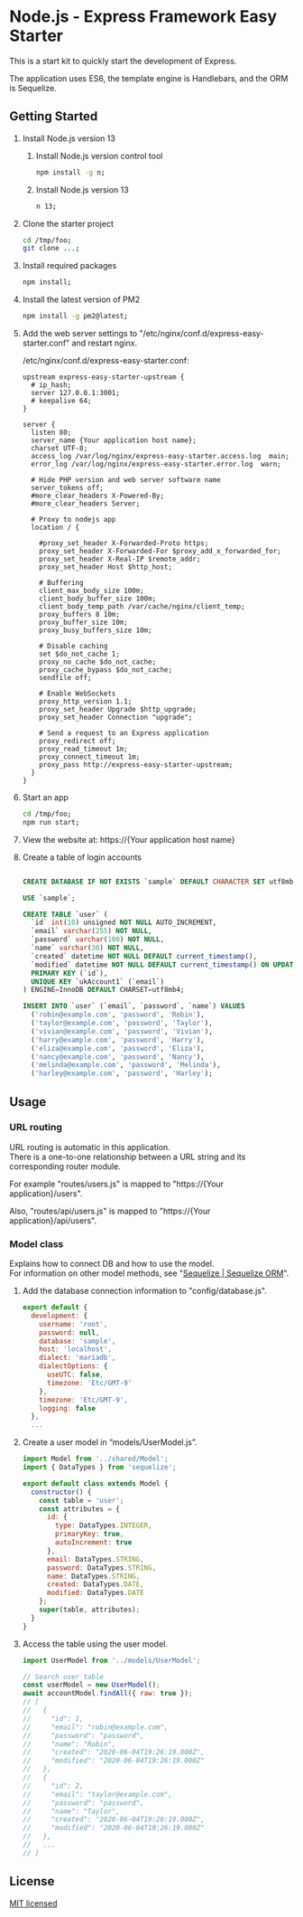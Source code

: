 # Node.js - Express Framework Easy Starter

This is a start kit to quickly start the development of Express.

The application uses ES6, the template engine is Handlebars, and the ORM is Sequelize.

## Getting Started

1. Install Node.js version 13

    1. Install Node.js version control tool

        ```sh
        npm install -g n;
        ```
    1. Install Node.js version 13

        ```sh
        n 13;
        ```
1. Clone the starter project

    ```sh
    cd /tmp/foo;
    git clone ...;
    ```

1. Install required packages

    ```sh
    npm install;
    ```

1. Install the latest version of PM2

    ```sh
    npm install -g pm2@latest;
    ```

1. Add the web server settings to "/etc/nginx/conf.d/express-easy-starter.conf" and restart nginx.

    /etc/nginx/conf.d/express-easy-starter.conf:

    ```Nginx
    upstream express-easy-starter-upstream {
      # ip_hash;
      server 127.0.0.1:3001;
      # keepalive 64;
    }

    server {
      listen 80;
      server_name {Your application host name};
      charset UTF-8;
      access_log /var/log/nginx/express-easy-starter.access.log  main;
      error_log /var/log/nginx/express-easy-starter.error.log  warn;

      # Hide PHP version and web server software name
      server_tokens off;
      #more_clear_headers X-Powered-By;
      #more_clear_headers Server;

      # Proxy to nodejs app
      location / {

        #proxy_set_header X-Forwarded-Proto https;
        proxy_set_header X-Forwarded-For $proxy_add_x_forwarded_for;
        proxy_set_header X-Real-IP $remote_addr;
        proxy_set_header Host $http_host;

        # Buffering
        client_max_body_size 100m;
        client_body_buffer_size 100m;
        client_body_temp_path /var/cache/nginx/client_temp;
        proxy_buffers 8 10m;
        proxy_buffer_size 10m;
        proxy_busy_buffers_size 10m;

        # Disable caching
        set $do_not_cache 1;
        proxy_no_cache $do_not_cache;
        proxy_cache_bypass $do_not_cache;
        sendfile off;

        # Enable WebSockets
        proxy_http_version 1.1;
        proxy_set_header Upgrade $http_upgrade;
        proxy_set_header Connection "upgrade";

        # Send a request to an Express application
        proxy_redirect off;
        proxy_read_timeout 1m;
        proxy_connect_timeout 1m;
        proxy_pass http://express-easy-starter-upstream;
      }
    }
    ```

1. Start an app

    ```sh
    cd /tmp/foo;
    npm run start;
    ```

1. View the website at: https://{Your application host name}


1. Create a table of login accounts

    ```sql

    CREATE DATABASE IF NOT EXISTS `sample` DEFAULT CHARACTER SET utf8mb4;

    USE `sample`;

    CREATE TABLE `user` (
      `id` int(10) unsigned NOT NULL AUTO_INCREMENT,
      `email` varchar(255) NOT NULL,
      `password` varchar(100) NOT NULL,
      `name` varchar(30) NOT NULL,
      `created` datetime NOT NULL DEFAULT current_timestamp(),
      `modified` datetime NOT NULL DEFAULT current_timestamp() ON UPDATE current_timestamp(),
      PRIMARY KEY (`id`),
      UNIQUE KEY `ukAccount1` (`email`)
    ) ENGINE=InnoDB DEFAULT CHARSET=utf8mb4;

    INSERT INTO `user` (`email`, `password`, `name`) VALUES
      ('robin@example.com', 'password', 'Robin'),
      ('taylor@example.com', 'password', 'Taylor'),
      ('vivian@example.com', 'password', 'Vivian'),
      ('harry@example.com', 'password', 'Harry'),
      ('eliza@example.com', 'password', 'Eliza'),
      ('nancy@example.com', 'password', 'Nancy'),
      ('melinda@example.com', 'password', 'Melinda'),
      ('harley@example.com', 'password', 'Harley');
    ```

## Usage

### URL routing

URL routing is automatic in this application.  
There is a one-to-one relationship between a URL string and its corresponding router module.

For example "routes/users.js" is mapped to "https://{Your application}/users".

Also, "routes/api/users.js" is mapped to "https://{Your application}/api/users".


### Model class

Explains how to connect DB and how to use the model.  
For information on other model methods, see "[Sequelize | Sequelize ORM](https://sequelize.org/)".

1. Add the database connection information to "config/database.js".

    ```js
    export default {
      development: {
        username: 'root',
        password: null,
        database: 'sample',
        host: 'localhost',
        dialect: 'mariadb',
        dialectOptions: {
          useUTC: false,
          timezone: 'Etc/GMT-9'
        },
        timezone: 'Etc/GMT-9',
        logging: false
      },
      ...
    ```

1. Create a user model in “models/UserModel.js”.

    ```js
    import Model from '../shared/Model';
    import { DataTypes } from 'sequelize';

    export default class extends Model {
      constructor() {
        const table = 'user';
        const attributes = {
          id: {
            type: DataTypes.INTEGER,
            primaryKey: true,
            autoIncrement: true
          },
          email: DataTypes.STRING,
          password: DataTypes.STRING,
          name: DataTypes.STRING,
          created: DataTypes.DATE,
          modified: DataTypes.DATE
        };
        super(table, attributes);
      }
    }
    ```

1. Access the table using the user model.

    ```js
    import UserModel from '../models/UserModel';

    // Search user table
    const userModel = new UserModel();
    await accountModel.findAll({ raw: true });
    // [
    //   {
    //     "id": 1,
    //     "email": "robin@example.com",
    //     "password": "password",
    //     "name": "Robin",
    //     "created": "2020-06-04T19:26:19.000Z",
    //     "modified": "2020-06-04T19:26:19.000Z"
    //   },
    //   {
    //     "id": 2,
    //     "email": "taylor@example.com",
    //     "password": "password",
    //     "name": "Taylor",
    //     "created": "2020-06-04T19:26:19.000Z",
    //     "modified": "2020-06-04T19:26:19.000Z"
    //   },
    //   ...
    // ]
    ```

## License

[MIT licensed](./LICENSE.txt)
